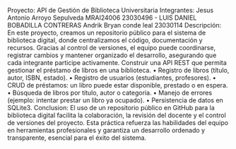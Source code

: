 Proyecto: API de Gestión de Biblioteca Universitaria
Integrantes: 
Jesus Antonio Arroyo Sepulveda MRAI24006
23030496 - LUIS DANIEL BOBADILLA CONTRERAS
Andrik Bryan conde leal 23030114
Descripción:
En este proyecto, creamos un repositorio público para el sistema de biblioteca digital, donde centralizamos el código, documentación y recursos. Gracias al control de versiones, el equipo puede coordinarse, registrar cambios y mantener organizado el desarrollo, asegurando que cada integrante participe activamente.
Construir una API REST que permita gestionar el préstamo de libros en una biblioteca.
    •    Registro de libros (título, autor, ISBN, estado).
    •    Registro de usuarios (estudiantes, profesores).
    •    CRUD de préstamos: un libro puede estar disponible, prestado o en espera.
    •    Búsqueda de libros por título, autor o categoría.
    •    Manejo de errores (ejemplo: intentar prestar un libro ya ocupado).
    •    Persistencia de datos en SQLite3.
Conclusion:
El uso de un repositorio público en GitHub para la biblioteca digital facilita la colaboración, la revisión del docente y el control de versiones del proyecto. Esta práctica refuerza las habilidades del equipo en herramientas profesionales y garantiza un desarrollo ordenado y transparente, esencial para el éxito del sistema.
